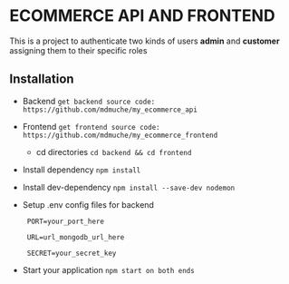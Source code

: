 # ECOMMERCE API AND FRONTEND

This is a project to authenticate two kinds of users **admin** and **customer** assigning them to their specific roles

## Installation

- Backend
  `get backend source code: https://github.com/mdmuche/my_ecommerce_api`

- Frontend
  `get frontend source code: https://github.com/mdmuche/my_ecommerce_frontend`

  - cd directories
    `cd backend && cd frontend`

- Install dependency
  `npm install`

- Install dev-dependency
  `npm install --save-dev nodemon`

- Setup .env config files for backend

  ```
   PORT=your_port_here

   URL=url_mongodb_url_here

   SECRET=your_secret_key
  ```

- Start your application
  `npm start on both ends`
